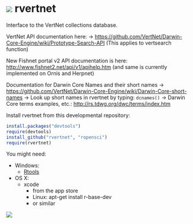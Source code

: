 ![](https://raw.github.com/ropensci/rvertnet/master/inst/vertnetorg_ropensci2.png) rvertnet
============================================================================

Interface to the VertNet collections database. 

VertNet API documentation here: 
-> https://github.com/VertNet/Darwin-Core-Engine/wiki/Prototype-Search-API
(This applies to vertsearch function)

New Fishnet portal v2 API documentation is here:
http://www.fishnet2.net/api/v1/apihelp.htm
(and same is currently implemented on Ornis and Herpnet)

Documentation for Darwin Core Names and their short names
-> https://github.com/VertNet/Darwin-Core-Engine/wiki/Darwin-Core-short-names
-> Look up short names in rvertnet by typing: `dcnames()`
-> Darwin Core terms examples, etc.: http://rs.tdwg.org/dwc/terms/index.htm

Install rvertnet from this developmental repository:

```R 
install.packages("devtools")
require(devtools)
install_github("rvertnet", "ropensci")
require(rvertnet)
```

You might need:
+ Windows: 
	+ [Rtools](http://cran.r-project.org/bin/windows/Rtools/)
+ OS X: 
	+ xcode
		+ from the app store
		+ Linux: apt-get install r-base-dev 
		+ or similar



[![](http://ropensci.org/public_images/github_footer.png)](http://ropensci.org)
        